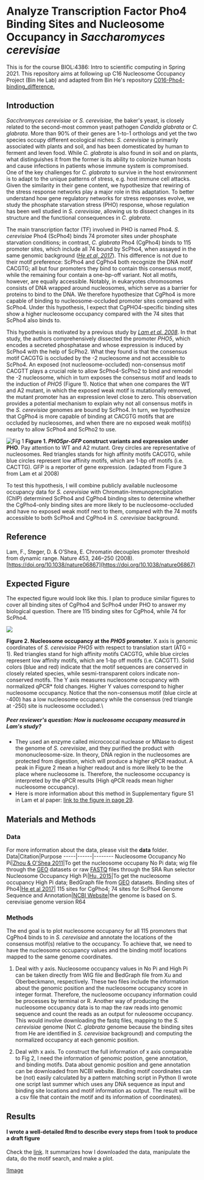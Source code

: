 # Analyze Transcription Factor Pho4 Binding Sites and Nucleosome Occupancy in _Saccharomyces cerevisiae_
This is for the course BIOL:4386: Intro to scientific computing in Spring 2021. This repository aims at following up C16 Nucleosome Occupancy Project (Bin He Lab) and adapted from Bin He's repository [C016-Pho4-binding_difference.](https://github.com/binhe-lab/C016-Pho4-binding-difference) 


## Introduction
*Sacchromyces cerevisiae* or *S. cerevisiae*, the baker's yeast, is closely related to the second-most common yeast pathogen *Candida glabrata* or *C. glabrata*. More than 90% of their genes are 1-to-1 orthologs and yet the two species occupy different ecological niches: *S. cerevisiae* is primarily associated with plants and soil, and has been domesticated by human to ferment and leven food. While _C. glabrata_ is also found in soil and on plants, what distinguishes it from the former is its ability to colonize human hosts and cause infections in patients whose immune system is compromised. One of the key challenges for _C. glabrata_ to survive in the host environment is to adapt to the unique patterns of stress, e.g. host immune cell attacks. Given the similarity in their gene content, we hypothesize that rewiring of the stress response networks play a major role in this adaptation. To better understand how gene regulatory networks for stress responses evolve, we study the phosphate starvation stress (PHO) response, whose regulation has been well studied in _S. cerevisiae_, allowing us to dissect changes in its structure and the functional consequences in _C. glabrata_.

The main transcription factor (TF) involved in PHO is named Pho4. *S. cerevisiae* Pho4 (ScPho4) binds 74 promoter sites under phosphate starvation conditions; in contrast, *C. glabrata* Pho4 (CgPho4) binds to 115 promoter sites, which include all 74 bound by ScPho4, when assayed in the same genomic background ([*He et al, 2017*](https://elifesciences.org/articles/25157)). This difference is not due to their motif preference: ScPho4 and CgPho4 both recognize the DNA motif CACGTG; all but four promoters they bind to contain this consensus motif, while the remaining four contain a one-bp-off variant. Not all motifs, however, are equally accessible. Notably, in eukaryotes chromosomes consists of DNA wrapped around nucleosomes, which serve as a barrier for proteins to bind to the DNA. We therefore hypothesize that CgPho4 is more capable of binding to nucleosome-occluded promoter sites compared with ScPho4. Under this hypothesis, I expect that CgPHO4-specific binding sites show a higher nucleosome occupancy compared with the 74 sites that ScPho4 also binds to.

This hypothesis is motivated by a previous study by [*Lam et al. 2008*]((https://doi.org/10.1038/nature06867)). In that study, the authors comprehensively dissected the promoter *PHO5*, which encodes a secreted phosphatase and whose expression is induced by ScPho4 with the help of ScPho2. What they found is that the consensus motif CACGTG is occluded by the -2 nucleosome and not accessible to ScPho4. An exposed (not nucleosome-occluded) non-consensus motif CACGTT plays a crucial role to allow ScPho4-ScPho2 to bind and remodel the -2 nucleosome, which in turn exposes the consensus motif and leads to the induction of *PHO5* (Figure 1). Notice that when one compares the WT and A2 mutant, in which the exposed weak motif is mutationally removed, the mutant promoter has an expression level close to zero. This observation provides a potential mechanism to explain why not all consensus motifs in the _S. cerevisiae_ genomes are bound by ScPho4. In turn, we hypothesize that CgPho4 is more capable of binding at CACGTG motifs that are occluded by nucleosomes, and when there are no exposed weak motif(s) nearby to allow ScPho4 and ScPho2 to use.

![Fig 1](https://raw.githubusercontent.com/binhe-lab/C016-Pho4-binding-difference/master/docs/images/Lam_et_al_2008_fig_3.png)
**Figure 1. *PHO5pr-GFP* construct variants and expression under PHO**. Pay attention to WT and A2 mutant. Grey circles are representative of nucleosomes. Red triangles stands for high affinity motifs CACGTG, while blue circles represent low affinity motifs, which are 1-bp off motifs (i.e. CACTTG). GFP is a reporter of gene expression. (adapted from Figure 3 from Lam et al 2008)

To test this hypothesis, I will combine publicly available nucleosome occupancy data for _S. cerevisiae_ with Chromatin-Immunoprecipitation (ChIP) determined ScPho4 and CgPho4 binding sites to determine whether the CgPho4-only binding sites are more likely to be nucleosome-occluded and have no exposed weak motif next to them, compared with the 74 motifs accessible to both ScPho4 and CgPho4 in *S. cerevisiae* background. 

## Reference

Lam, F., Steger, D. & O’Shea, E. Chromatin decouples promoter threshold from dynamic range. Nature 453, 246–250 (2008). [https://doi.org/10.1038/nature06867](https://doi.org/10.1038/nature06867)

## Expected Figure
The expected figure would look like this. I plan to produce similar figures to cover all binding sites of CgPho4 and ScPho4 under PHO to answer my biological question. There are 115 binding sites for CgPho4, while 74 for ScPho4.

![](https://raw.githubusercontent.com/binhe-lab/C016-Pho4-binding-difference/master/docs/images/Lam_et_al_2008_fig_2a.png)

**Figure 2. Nucleosome occupancy at the _PHO5_ promoter.** X axis is genomic coordinates of *S. cerevisiae PHO5* with respect to translation start (ATG = 1). Red triangles stand for high affinity motifs CACGTG, while blue circles represent low affinity motifs, which are 1-bp off motifs (i.e. CACGTT). Solid colors (blue and red) indicate that the motif sequences are conserved in closely related species, while sesmi-transparent colors indicate non-conserved motifs. The Y axis measures nucleosome occupancy with normalized qPCR* fold changes. Higher Y values correspond to higher nucleosome occupancy. Notice that the non-consensus motif (blue circle at -400) has a low nucleosome occupancy while the consensus (red triangle at -250) site is nucleosome occluded.\

##### Peer reviewer's question: How is nucleosome occupany measured in Lam's study?
- They used an enzyme called micrococcal nuclease or MNase to digest the genome of *S. cerevisiae*, and they purified the product with mononucleosome-size. In theory, DNA region in the nucleosomes are protected from digestion, which will produce a higher qPCR readout. A peak in Figure 2 mean a higher readout and is more likely to be the place where nucleosome is. Therefore, the nucleosome occupancy is interpreted by the qPCR results (High qPCR reads mean higher nucleosome occupancy).
- Here is more information about this method in Supplementary figure S1 in Lam et al paper: [link to the figure in page 29](https://static-content.springer.com/esm/art%3A10.1038%2Fnature06867/MediaObjects/41586_2008_BFnature06867_MOESM207_ESM.pdf).
 
## Materials and Methods
### Data
For more information about the data, please visit the **data** folder. 
Data|Citation|Purpose
-----|------|--------
Nucleosome Occupancy No Pi|[Zhou & O'Shea 2011](https://www.ncbi.nlm.nih.gov/pmc/articles/PMC3127084/)|To get the nucleosome occupany No Pi data; wig file through the [GEO](https://www.ncbi.nlm.nih.gov/geo/query/acc.cgi?acc=GSM730535) datasets or raw [FASTQ](https://www.ncbi.nlm.nih.gov/Traces/study/?acc=PRJNA141451&o=acc_s%3Aa) files through the SRA Run selector
Nucleosome Occupancy High Pi|[Hu, 2015](https://www.ncbi.nlm.nih.gov/pmc/articles/PMC4793274/)|To get the nucleosome occupancy High Pi data; BedGraph file from [GEO](https://www.ncbi.nlm.nih.gov/geo/query/acc.cgi?acc=GSM1849297) datasets. 
Binding sites of Pho4|[He et al 2017](https://elifesciences.org/articles/25157)| 115 sites for CgPho4; 74 sites for ScPho4
Genome Sequence and Annotation|[NCBI Website](https://www.ncbi.nlm.nih.gov/genome/15)|the genome is based on S. cerevisiae genome version R64

### Methods
The end goal is to plot nucleosome occupancy for all 115 promoters that CgPho4 binds to in _S. cerevisiae_ and annotate the locations of the consensus motif(s) relative to the occupancy. To achieve that, we need to have the nucleosome occupancy values and the binding motif locations mapped to the same genome coordinates.

1. Deal with y axis. Nucleosome occupancy values in No Pi and High Pi can be taken directly from WIG file and BedGraph file from Xu and Oberbeckmann, respectively. These two files include the information about the genomic position and the nucleosome occupancy score in integer format. Therefore, the nucleosome occupancy information could be processes by terminal or R. Another way of producing the nucleosome occupancy data is to map the raw reads into genomic sequence and count the reads as an output for nuleosome occupancy. This would involve downloading the fastq files, mapping to the _S. cerevisiae_ genome (Not _C. glabrata_ genome because the binding sites from He are identified in _S. cerevisiae_ background) and computing the normalized occupancy at each genomic position.

2. Deal with x axis. To construct the full information of x axis comparable to Fig 2, I need the information of genomic postion, gene annotation, and binding motifs. Data about genomic position and gene annotation can be downloaded from NCBI website. Binding motif coordinates can be (not) easily calculated by a pattern matching script in Python (I wrote one script last summer which uses any DNA sequence as input and binding site locations and motif information as output. The result will be a csv file that contain the motif and its information of coordinates).

## Results
#### I wrote a well-detailed Rmd to describe every steps from  I took to produce a draft figure
Check the [link](file:///Users/zhaojia/Desktop/C16%20Nucleosome%20Occupancy/Rmd/Biol4386_Nucleosome_Occupancy_JiaZhao.html). It summarizes how I downloaded the data, manipulate the data, do the motif search, and make a plot. 

[!Image]()

